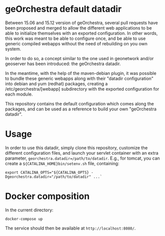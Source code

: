 geOrchestra default datadir
==============================


Between 15.06 and 15.12 version of geOrchestra, several pull requests have been
proposed and merged to allow the different web applications to be able to
initialize themselves with an exported configuration. In other words, this work
was meant to be able to configure once, and be able to use generic compiled
webapps without the need of rebuilding on you own system.

In order to do so, a concept similar to the one used in geonetwork and/or
geoserver has been introduced: the geOrchestra datadir.

In the meantime, with the help of the maven-debian plugin, it was possible to
bundle these generic webapps along with their "datadir configuration" into
debian and yum (redhat) packages, creating a /etc/georchestra/[webapp]
subdirectory with the exported configuration for each module.

This repository contains the default configuration which comes along the
packages, and can be used as a reference to build your own "geOrchestra
datadir".


Usage
=======


In order to use this datadir, simply clone this repository, customize the
different configuration files, and launch your servlet container with an extra
parameter, `georchestra.datadir=/path/to/datadir`. E.g., for tomcat, you can
create a `${CATALINA_HOME}bin/setenv.sh` file, containing:

```
export CATALINA_OPTS="${CATALINA_OPTS} -Dgeorchestra.datadir="/path/to/datadir" ...`
```

Docker composition
=====================

In the current directory:

```
docker-compose up
```

The service should then be available at `http://localhost:8080/`.
